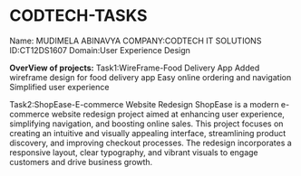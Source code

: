 # CODTECH-TASKS
Name: MUDIMELA ABINAVYA
COMPANY:CODTECH IT SOLUTIONS
ID:CT12DS1607
Domain:User Experience Design

**OverView of projects:**
Task1:WireFrame-Food Delivery App
Added wireframe design for food delivery app
Easy online ordering and navigation
Simplified user experience

Task2:ShopEase-E-commerce Website Redesign
ShopEase is a modern e-commerce website redesign project aimed at enhancing user experience, simplifying navigation, and boosting online sales. This project focuses on creating an intuitive and visually appealing interface, streamlining product discovery, and improving checkout processes. The redesign incorporates a responsive layout, clear typography, and vibrant visuals to engage customers and drive business growth.

